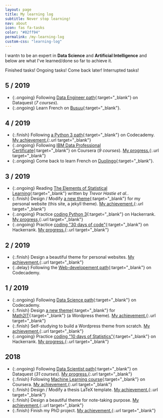 ```yaml
---
layout: page
title: My learning log
subtitle: Never stop learning!
nav: about
icon: fas fa-tasks
color: "#82ff94"
permalink: /my-learning-log
custom-css: "learning-log"
---
```


I wantn to be an expert in **Data Science** and **Artificial Intelligence** and below are what I've learned/done so far to achieve it.

<span class="task finish d-inline-block mr-3">Finished tasks!</span>
<span class="task ongoing d-inline-block mr-3">Ongoing tasks!</span>
<span class="task delay d-inline-block mr-3">Come back later!</span>
<span class="task fail d-inline-block">Interrupted tasks!</span>

## 5 / 2019

- {:.ongoing} Following [Data Engineer path](https://www.dataquest.io/path/data-engineer/){:target="_blank"} on Dataquest (*7 courses*).
- {:.ongoing} Learn French on [Busuu](https://www.busuu.com/){:target="_blank"}.

## 4 / 2019

- {:.finish} Following [a Python 3 path](https://www.codecademy.com/learn/learn-python-3){:target="_blank"} on Codecademy. [My achievement.](https://www.codecademy.com/dinhanhthi){:.url target="_blank"}
- {:.ongoing} Following [IBM Data Professional Certificate](https://www.coursera.org/specializations/ibm-data-science-professional-certificate){:target="_blank"} on Coursera (*9 courses*). [My progress.](https://www.coursera.org/user/47f27dde0ecab9a78e2c93632d78a556){:.url target="_blank"}
- {:.ongoing} Come back to learn French on [Duolingo](https://duolingo.com){:target="_blank"}.

## 3 / 2019

- {:.ongoing} Reading [The Elements of Statistical Learning](https://www.goodreads.com/book/show/23692271-sapiens){:target="_blank"} written by *Trevor Hastie et al.*.
- {:.finish} Design / Modify [a new theme](https://github.com/dinhanhthi/dinhanhthi.com){:target="_blank"} for my personal website (this site, a jekyll theme). [My achievement.](https://dinhanhthi.com){:.url target="_blank"}
- {:.ongoing} Practice [coding Python 3](https://www.hackerrank.com/domains/python){:target="_blank"} on Hackerrank. [My progress,](https://www.hackerrank.com/dinhanhthi){:.url target="_blank"}
- {:.ongoing} Practice [coding "30 days of code"](https://www.hackerrank.com/domains/tutorials/30-days-of-code){:target="_blank"} on Hackerrank. [My progress.](https://www.hackerrank.com/dinhanhthi){:.url target="_blank"}

## 2 / 2019

- {:.finish} Design a beautiful theme for personal websites. [My achievement.](https://github.com/dinhanhthi/TaniaJekyll){:.url target="_blank"}
- {:.delay} Following the [Web-developement path](https://www.codecademy.com/learn/paths/web-development){:target="_blank"} on Codecademy.

## 1 / 2019

- {:.ongoing} Following [Data Science path](https://www.codecademy.com/learn/paths/data-science){:target="_blank"} on Codecademy.
- {:.finish} Design [a new theme](https://github.com/dinhanhthi/math2itwp){:target="_blank"} for [Math2IT](https://math2it.com){:target="_blank"} (a Wordpress theme). [My achievement.](https://math2it.com){:.url target="_blank"}
- {:.finish} Self-studying to build a Wordpress theme from scratch. [My achievement.](https://github.com/dinhanhthi/math2itwp){:.url target="_blank"}
- {:.ongoing} Practice [coding "10 days of Statistics"](https://www.hackerrank.com/domains/tutorials/10-days-of-statistics){:target="_blank"} on Hackerrank. [My progress.](https://www.hackerrank.com/dinhanhthi){:.url target="_blank"}

## 2018

- {:.ongoing} Following [Data Scientist path](https://www.dataquest.io/path/data-scientist){:target="_blank"} on Dataquest (*31 courses*). [My progress.](https://app.dataquest.io/profile/dinhanhthimail){:.url target="_blank"}
- {:.finish} Following [Machine Learning course](https://www.coursera.org/learn/machine-learning){:target="_blank"} on Coursera. [My achievement.](https://www.coursera.org/account/accomplishments/verify/WJ9DNBMRQDJ8){:.url target="_blank"}
- {:.finish} Design / Modify a thesis LaTeX template. [My achievement.](https://github.com/dinhanhthi/ThiThesisTemp){:.url target="_blank"}
- {:.finish} Design a beautiful theme for note-taking purpose. [My achievement.](https://github.com/dinhanhthi/NoteTheme){:.url target="_blank"}
- {:.finish} Finish my PhD project. [My achievement.](https://github.com/dinhanhthi/MyCertificates/blob/master/Certificate%20of%20completion%20of%20the%20Doctor's%20degree.pdf){:.url target="_blank"}
